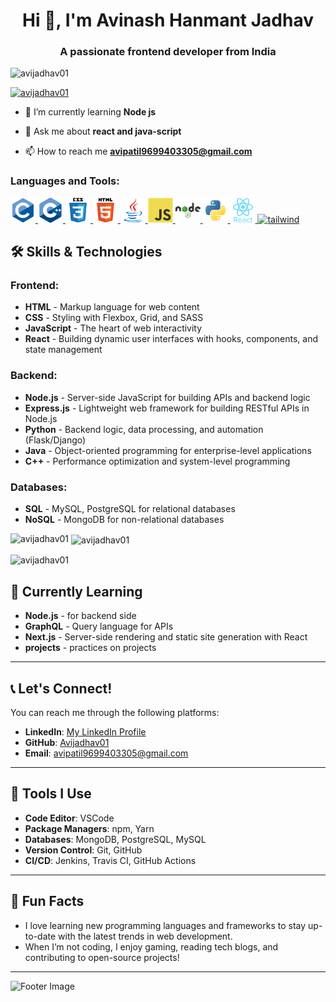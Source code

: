 <h1 align="center">Hi 👋, I'm Avinash Hanmant Jadhav</h1>
<h3 align="center">A passionate frontend developer from India</h3>

<p align="left"> <img src="https://komarev.com/ghpvc/?username=avijadhav01&label=Profile%20views&color=0e75b6&style=flat" alt="avijadhav01" /> </p>

<p align="left"> <a href="https://github.com/ryo-ma/github-profile-trophy"><img src="https://github-profile-trophy.vercel.app/?username=avijadhav01" alt="avijadhav01" /></a> </p>

- 🌱 I’m currently learning **Node js**

- 💬 Ask me about **react and java-script**

- 📫 How to reach me **avipatil9699403305@gmail.com**

<p align="left">
</p>

<h3 align="left">Languages and Tools:</h3>
<p align="left"> <a href="https://www.cprogramming.com/" target="_blank" rel="noreferrer"> <img src="https://raw.githubusercontent.com/devicons/devicon/master/icons/c/c-original.svg" alt="c" width="40" height="40"/> </a> <a href="https://www.w3schools.com/cpp/" target="_blank" rel="noreferrer"> <img src="https://raw.githubusercontent.com/devicons/devicon/master/icons/cplusplus/cplusplus-original.svg" alt="cplusplus" width="40" height="40"/> </a> <a href="https://www.w3schools.com/css/" target="_blank" rel="noreferrer"> <img src="https://raw.githubusercontent.com/devicons/devicon/master/icons/css3/css3-original-wordmark.svg" alt="css3" width="40" height="40"/> </a> <a href="https://www.w3.org/html/" target="_blank" rel="noreferrer"> <img src="https://raw.githubusercontent.com/devicons/devicon/master/icons/html5/html5-original-wordmark.svg" alt="html5" width="40" height="40"/> </a> <a href="https://www.java.com" target="_blank" rel="noreferrer"> <img src="https://raw.githubusercontent.com/devicons/devicon/master/icons/java/java-original.svg" alt="java" width="40" height="40"/> </a> <a href="https://developer.mozilla.org/en-US/docs/Web/JavaScript" target="_blank" rel="noreferrer"> <img src="https://raw.githubusercontent.com/devicons/devicon/master/icons/javascript/javascript-original.svg" alt="javascript" width="40" height="40"/> </a> <a href="https://nodejs.org" target="_blank" rel="noreferrer"> <img src="https://raw.githubusercontent.com/devicons/devicon/master/icons/nodejs/nodejs-original-wordmark.svg" alt="nodejs" width="40" height="40"/> </a> <a href="https://www.python.org" target="_blank" rel="noreferrer"> <img src="https://raw.githubusercontent.com/devicons/devicon/master/icons/python/python-original.svg" alt="python" width="40" height="40"/> </a> <a href="https://reactjs.org/" target="_blank" rel="noreferrer"> <img src="https://raw.githubusercontent.com/devicons/devicon/master/icons/react/react-original-wordmark.svg" alt="react" width="40" height="40"/> </a> <a href="https://tailwindcss.com/" target="_blank" rel="noreferrer"> <img src="https://www.vectorlogo.zone/logos/tailwindcss/tailwindcss-icon.svg" alt="tailwind" width="40" height="40"/> </a> </p>

## 🛠 Skills & Technologies

### Frontend:
- **HTML** - Markup language for web content
- **CSS** - Styling with Flexbox, Grid, and SASS
- **JavaScript** - The heart of web interactivity
- **React** - Building dynamic user interfaces with hooks, components, and state management

### Backend:
- **Node.js** - Server-side JavaScript for building APIs and backend logic
- **Express.js** - Lightweight web framework for building RESTful APIs in Node.js
- **Python** - Backend logic, data processing, and automation (Flask/Django)
- **Java** - Object-oriented programming for enterprise-level applications
- **C++** - Performance optimization and system-level programming

### Databases:
- **SQL** - MySQL, PostgreSQL for relational databases
- **NoSQL** - MongoDB for non-relational databases

<p><img align="left" src="https://github-readme-stats.vercel.app/api/top-langs?username=avijadhav01&show_icons=true&locale=en&layout=compact" alt="avijadhav01" /></p>

<p>&nbsp;<img align="center" src="https://github-readme-stats.vercel.app/api?username=avijadhav01&show_icons=true&locale=en" alt="avijadhav01" /></p>

<p><img align="center" src="https://github-readme-streak-stats.herokuapp.com/?user=avijadhav01&" alt="avijadhav01" /></p>


## 🌱 Currently Learning

- **Node.js** - for backend side 
- **GraphQL** - Query language for APIs
- **Next.js** - Server-side rendering and static site generation with React
- **projects** - practices on projects 
---

## 📞 Let's Connect!

You can reach me through the following platforms:

- **LinkedIn**: [My LinkedIn Profile](https://www.linkedin.com)
- **GitHub**: [Avijadhav01](https://github.com)
- **Email**: [avipatil9699403305@gmail.com](mailto:myemail@example.com)

---

## 📑 Tools I Use

- **Code Editor**: VSCode
- **Package Managers**: npm, Yarn
- **Databases**: MongoDB, PostgreSQL, MySQL
- **Version Control**: Git, GitHub
- **CI/CD**: Jenkins, Travis CI, GitHub Actions

---

## 🚀 Fun Facts

- I love learning new programming languages and frameworks to stay up-to-date with the latest trends in web development.
- When I’m not coding, I enjoy gaming, reading tech blogs, and contributing to open-source projects!

---

![Footer Image](https://via.placeholder.com/1200x200/0D47A1/FFFFFF?text=Happy+Coding!)
